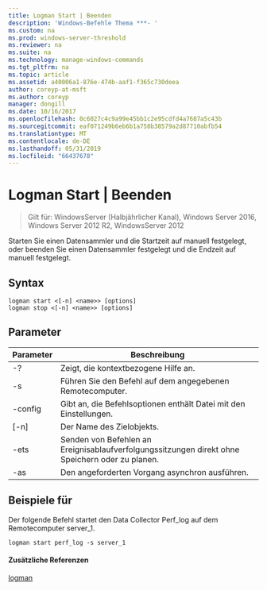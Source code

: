 ```yaml
---
title: Logman Start | Beenden
description: 'Windows-Befehle Thema ***- '
ms.custom: na
ms.prod: windows-server-threshold
ms.reviewer: na
ms.suite: na
ms.technology: manage-windows-commands
ms.tgt_pltfrm: na
ms.topic: article
ms.assetid: a40006a1-876e-474b-aaf1-f365c730deea
author: coreyp-at-msft
ms.author: coreyp
manager: dongill
ms.date: 10/16/2017
ms.openlocfilehash: 0c6027c4c9a99e45bb1c2e95cdfd4a7687a5c43b
ms.sourcegitcommit: eaf071249b6eb6b1a758b38579a2d87710abfb54
ms.translationtype: MT
ms.contentlocale: de-DE
ms.lasthandoff: 05/31/2019
ms.locfileid: "66437678"
---
```

# <a name="logman-start--stop"></a>Logman Start | Beenden

>Gilt für: WindowsServer (Halbjährlicher Kanal), Windows Server 2016, Windows Server 2012 R2, WindowsServer 2012

Starten Sie einen Datensammler und die Startzeit auf manuell festgelegt, oder beenden Sie einen Datensammler festgelegt und die Endzeit auf manuell festgelegt.  

## <a name="syntax"></a>Syntax  
```  
logman start <[-n] <name>> [options]  
logman stop <[-n] <name>> [options]  
```  
## <a name="parameters"></a>Parameter  

|     Parameter      |                                 Beschreibung                                  |
|--------------------|------------------------------------------------------------------------------|
|         -?         |                       Zeigt, die kontextbezogene Hilfe an.                       |
| -s <computer name> |            Führen Sie den Befehl auf dem angegebenen Remotecomputer.             |
|  -config <value>   |           Gibt an, die Befehlsoptionen enthält Datei mit den Einstellungen.            |
|    [-n] <name>     |                          Der Name des Zielobjekts.                          |
|        -ets        | Senden von Befehlen an Ereignisablaufverfolgungssitzungen direkt ohne Speichern oder zu planen. |
|        -as         |               Den angeforderten Vorgang asynchron ausführen.                |

## <a name="BKMK_examples"></a>Beispiele für  
Der folgende Befehl startet den Data Collector Perf_log auf dem Remotecomputer server_1.  
```  
logman start perf_log -s server_1  
```  
#### <a name="additional-references"></a>Zusätzliche Referenzen  
[logman](logman.md)  
